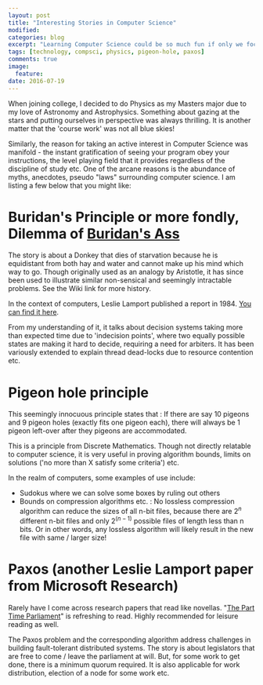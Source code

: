 ```yaml
---
layout: post
title: "Interesting Stories in Computer Science"
modified:
categories: blog
excerpt: "Learning Computer Science could be so much fun if only we focused on the stories.."
tags: [technology, compsci, physics, pigeon-hole, paxos]
comments: true
image:
  feature:
date: 2016-07-19
---
```

When joining college, I decided to do Physics as my Masters major due to my love of Astronomy and Astrophysics. Something about gazing at
the stars and putting ourselves in perspective was always thrilling. It is another matter that the 'course work' was not all blue skies!

Similarly, the reason for taking an active interest in Computer Science was manifold - the instant gratification of seeing your program
obey your instructions, the level playing field that it provides regardless of the discipline of study etc. One of the arcane reasons
is the abundance of myths, anecdotes, pseudo "laws" surrounding computer science. I am listing a few below that you might like:

# Buridan's Principle or more fondly, Dilemma of [Buridan's Ass](https://en.wikipedia.org/wiki/Buridan%27s_ass)
The story is about a Donkey that dies of starvation because he is equidistant from both hay and water and cannot make up his mind which
way to go. Though originally used as an analogy by Aristotle, it has since been used to illustrate similar non-sensical and seemingly
intractable problems. See the Wiki link for more history.

In the context of computers, Leslie Lamport published a report in 1984. [You can find it here](http://research.microsoft.com/en-us/um/people/lamport/pubs/buridan.pdf).

From my understanding of it, it talks about decision systems taking more than expected time due to 'indecision points', where two equally
possible states are making it hard to decide, requiring a need for arbiters.
It has been variously extended to explain thread dead-locks due to resource contention etc.

# Pigeon hole principle
This seemingly innocuous principle states that : If there are say 10 pigeons and 9 pigeon holes (exactly fits one pigeon each), there will always be 1 pigeon left-over after they pigeons are accommodated.

This is a principle from Discrete Mathematics. Though not directly relatable to computer science, it is very useful
in proving algorithm bounds, limits on solutions ('no more than X satisfy some criteria') etc.

In the realm of computers, some examples of use include:

- Sudokus where we can solve some boxes by ruling out others
- Bounds on compression algorithms etc. : No lossless compression algorithm can reduce the sizes of all n-bit files, because there are $2^n$ different n-bit files and only $2^(n − 1)$ possible files of length less than n bits. Or in other words, any lossless algorithm will likely result in the new file with same / larger size!

# Paxos (another Leslie Lamport paper from Microsoft Research)

Rarely have I come across research papers that read like novellas. "[The Part Time Parliament](http://research.microsoft.com/en-us/um/people/lamport/pubs/lamport-paxos.pdf)" is refreshing to read.
Highly recommended for leisure reading as well.

The Paxos problem and the corresponding algorithm address challenges in building fault-tolerant distributed systems. The story is about legislators that are free to come / leave the parliament at will. But, for some work to get done, there is a minimum quorum required. It is also applicable for work distribution, election of a node for some work etc.
